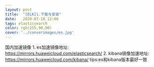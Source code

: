 ```yaml
---
layout: post
title:  "[ELK]1.下载与安装"
date:   2020-07-18 12:00
tags: elasticsearch
color: rgb(255,90,90)
cover: '../converimages/es.jpg'
---
```



国内加速镜像
	1. es加速镜像地址: https://mirrors.huaweicloud.com/elasticsearch/
	2. kibana镜像加速地址: https://mirrors.huaweicloud.com/kibana/
tips:es和kibana版本最好一致
